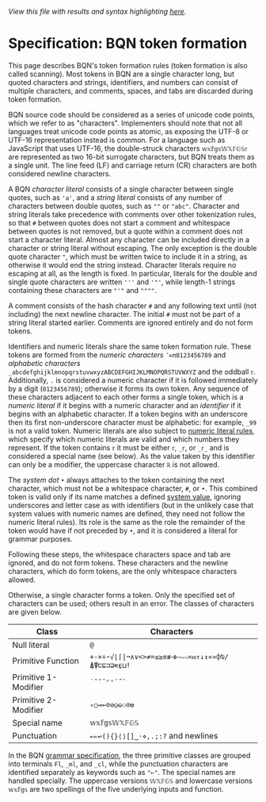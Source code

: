 *View this file with results and syntax highlighting [here](https://mlochbaum.github.io/BQN/spec/token.html).*

# Specification: BQN token formation

This page describes BQN's token formation rules (token formation is also called scanning). Most tokens in BQN are a single character long, but quoted characters and strings, identifiers, and numbers can consist of multiple characters, and comments, spaces, and tabs are discarded during token formation.

BQN source code should be considered as a series of unicode code points, which we refer to as "characters". Implementers should note that not all languages treat unicode code points as atomic, as exposing the UTF-8 or UTF-16 representation instead is common. For a language such as JavaScript that uses UTF-16, the double-struck characters `𝕨𝕩𝕗𝕘𝕤𝕎𝕏𝔽𝔾𝕊𝕣` are represented as two 16-bit surrogate characters, but BQN treats them as a single unit. The line feed (LF) and carriage return (CR) characters are both considered newline characters.

A BQN *character literal* consists of a single character between single quotes, such as `'a'`, and a *string literal* consists of any number of characters between double quotes, such as `""` or `"abc"`. Character and string literals take precedence with comments over other tokenization rules, so that `#` between quotes does not start a comment and whitespace between quotes is not removed, but a quote within a comment does not start a character literal. Almost any character can be included directly in a character or string literal without escaping. The only exception is the double quote character `"`, which must be written twice to include it in a string, as otherwise it would end the string instead. Character literals require no escaping at all, as the length is fixed. In particular, literals for the double and single quote characters are written `'''` and `'"'`, while length-1 strings containing these characters are `"'"` and `""""`.

A comment consists of the hash character `#` and any following text until (not including) the next newline character. The initial `#` must not be part of a string literal started earlier. Comments are ignored entirely and do not form tokens.

Identifiers and numeric literals share the same token formation rule. These tokens are formed from the *numeric characters* `¯∞π0123456789` and *alphabetic characters* `_abcdefghijklmnopqrstuvwxyzABCDEFGHIJKLMNOPQRSTUVWXYZ` and the oddball `𝕣`. Additionally, `.` is considered a numeric character if it is followed immediately by a digit (`0123456789`); otherwise it forms its own token. Any sequence of these characters adjacent to each other forms a single token, which is a *numeric literal* if it begins with a numeric character and an *identifier* if it begins with an alphabetic character. If a token begins with an underscore then its first non-underscore character must be alphabetic: for example, `_99` is not a valid token. Numeric literals are also subject to [numeric literal rules](literal.md), which specify which numeric literals are valid and which numbers they represent. If the token contains `𝕣` it must be either `𝕣`, `_𝕣`, or `_𝕣_` and is considered a special name (see below). As the value taken by this identifier can only be a modifier, the uppercase character `ℝ` is not allowed.

The *system dot* `•` always attaches to the token containing the next character, which must not be a whitespace character, `#`, or `•`. This combined token is valid only if its name matches a defined [system value](system.md), ignoring underscores and letter case as with identifiers (but in the unlikely case that system values with numeric names are defined, they need not follow the numeric literal rules). Its role is the same as the role the remainder of the token would have if not preceded by `•`, and it is considered a literal for grammar purposes.

Following these steps, the whitespace characters space and tab are ignored, and do not form tokens. These characters and the newline characters, which do form tokens, are the only whitespace characters allowed.

Otherwise, a single character forms a token. Only the specified set of characters can be used; others result in an error. The classes of characters are given below.

| Class                 | Characters
|-----------------------|------------
| Null literal          | `@`
| Primitive Function    | `+-×÷⋆√⌊⌈\|¬∧∨<>≠=≤≥≡≢⊣⊢⥊∾≍⋈↑↓↕«»⌽⍉/⍋⍒⊏⊑⊐⊒∊⍷⊔!`
| Primitive 1-Modifier  | `` ˙˜˘¨⌜⁼´˝` ``
| Primitive 2-Modifier  | `∘○⊸⟜⌾⊘◶⎉⚇⍟⎊`
| Special name          | `𝕨𝕩𝕗𝕘𝕤𝕎𝕏𝔽𝔾𝕊`
| Punctuation           | `←⇐↩(){}⟨⟩[]‿·⋄,.;:?` and newlines

In the BQN [grammar specification](grammar.md), the three primitive classes are grouped into terminals `Fl`, `_ml`, and `_cl`, while the punctuation characters are identified separately as keywords such as `"←"`. The special names are handled specially. The uppercase versions `𝕎𝕏𝔽𝔾𝕊` and lowercase versions `𝕨𝕩𝕗𝕘𝕤` are two spellings of the five underlying inputs and function.

